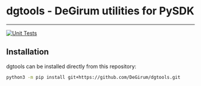 # dgtools - DeGirum utilities for PySDK

---
[![Unit Tests](https://github.com/DeGirum/dgtools/actions/workflows/test.yml/badge.svg)](https://github.com/DeGirum/dgtools/actions/workflows/test.yml)


## Installation

dgtools can be installed directly from this repository:

```sh
python3 -m pip install git+https://github.com/DeGirum/dgtools.git
```

